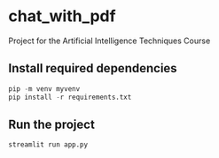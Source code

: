 # chat_with_pdf
Project for the Artificial Intelligence Techniques Course

## Install required dependencies  
```py
pip -m venv myvenv
pip install -r requirements.txt
```
## Run the project
```py
streamlit run app.py
```

